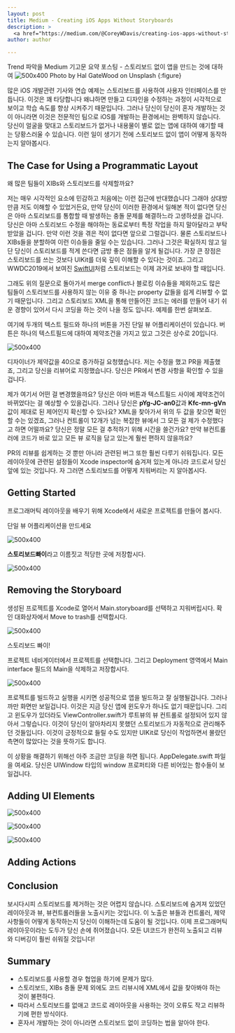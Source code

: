 ```yaml
---
layout: post
title: Medium - Creating iOS Apps Without Storyboards
description: >
  <a href="https://medium.com/@CoreyWDavis/creating-ios-apps-without-storyboards-42a63c50756f">원문 - Corey Davis</a>
author: author

---
```


Trend 파악을 Medium 기고문 요약 포스팅 - 스토리보드 없이 앱을 만드는 것에 대하여
![500x400](https://miro.medium.com/max/4800/0*K8rWnbOWCze7_QJ1)
Photo by Hal GateWood on Unsplash
{:figure}

많은 iOS 개발관련 기사와 연습 예제는 스토리보드를 사용하여 사용자 인터페이스를 만듭니다. 이것은 꽤 타당합니다 왜냐하면 만들고 디자인을 수정하는 과정이 시각적으로 보이고 학습 속도를 향상 시켜주기 때문입니다. 그러나 당신이 당신이 혼자 개발하는 것이 아니라면 이것은 전문적인 팀으로 iOS를 개발하는 환경에서는 완벽하지 않습니다. 당신이 얼굴을 맞대고 스토리보드가 없거나 내용물이 별로 없는 앱에 대하여 얘기할 때는 당황스러울 수 있습니다. 이런 일이 생기기 전에 스토리보드 없이 앱이 어떻게 동작하는지 알아봅시다.

## The Case for Using a Programmatic Layout
왜 많은 팀들이 XIBs와 스토리보드를 삭제할까요?

저는 매우 시각적인 요소에 민감하고 처음에는 이런 접근에 반대했습니다 그래야 상대방만큼 저도 이해할 수 있었거든요, 만약 당신이 이러한 환경에서 일해본 적이 없다면 당신은 아마 스토리보드를 통합할 때 발생하는 충돌 문제를 해결하느라 고생하셨을 겁니다. 당신은 아마 스토리보드 수정을 해야하는 동료로부터 특정 작업을 하지 말아달라고 부탁받았을 겁니다. 만약 이런 것을 겪은 적이 없다면 앞으로 그럴겁니다. 물론 스토리보드나 XIBs들을 분할하여 이런 이슈들을 줄일 수는 있습니다. 그러나 그것은 확실하지 않고 일단 당신이 스토리보드를 적게 쓴다면 금방 좋은 점들을 알게 될겁니다. 가장 큰 장점은 스토리보드를 쓰는 것보다 UIKit를 더욱 깊이 이해할 수 있다는 것이죠. 그리고 WWDC2019에서 보여진 <a href=" https://developer.apple.com/xcode/swiftui/?source=post_page---------------------------">SwiftUI</a>처럼 스토리보드는 이제 과거로 보내야 할 때입니다.

그래도 위의 질문으로 돌아가서 merge conflict나 블로킹 이슈들을 제외하고도 많은 팀들이 스토리보드를 사용하지 않는 이유 중 하나는 property 값들을 쉽게 리뷰할 수 없기 때문입니다. 그리고 스토리보드 XML을 통해 만들어진 코드는 에러를 만들어 내기 쉬운 경향이 있어서 다시 코딩을 하는 것이 나을 정도 입니다. 예제를 한번 살펴보죠.

여기에 두개의 텍스트 필드와 하나의 버튼을 가진 단일 뷰 어플리케이션이 있습니다. 버튼은 하나의 텍스트필드에 대하여 제약조건을 가지고 있고 그것은 상수로 20입니다.

![500x400](https://miro.medium.com/max/1188/1*DhFcaJAiLLfLSS5O3EkEPQ.png)

디자이너가 제약값을 40으로 증가하길 요청했습니다. 저는 수정을 했고 PR을 제출했죠, 그리고 당신을 리뷰어로 지정했습니다. 당신은 PR에서 변경 사항을 확인할 수 있을겁니다.

제가 여기서 어떤 걸 변경했을까요? 당신은 아마 버튼과 텍스트필드 사이에 제약조건이 바뀌었다는 걸 예상할 수 있을겁니다. 그러나 당신은 <b>pYg-JC-an0</b>값과 <b>Kfc-mn-gVn</b>값이 제대로 된 제어인지 확신할 수 있나요? XML을 찾아가서 위의 두 값을 찾으면 확인할 수는 있겠죠, 그러나 컨트롤이 12개가 넘는 복잡한 뷰에서 그 모든 걸 제가 수정했다고 하면 어떨까요? 당신은 정말 모든 걸 추적하기 위해 시간을 쓸건가요? 만약 뷰컨트롤러에 코드가 바로 있고 모든 뷰 로직을 담고 있는게 훨씬 편하지 않을까요?

PR의 리뷰를 쉽게하는 것 뿐만 아니라 관련된 버그 또한 훨씬 다루기 쉬워집니다. 모든 레이아웃에 관련된 설정들이 Xcode inspector에 숨겨져 있는게 아니라 코드로서 당신 앞에 있는 것입니다. 자 그러면 스토리보드를 어떻게 치워버리는 지 알아봅시다.

## Getting Started
프로그래머틱 레이아웃을 배우기 위해 Xcode에서 새로운 프로젝트를 만들어 봅시다.

단일 뷰 어플리케이션을 만드세요


![500x400](https://miro.medium.com/max/1400/1*IyNHJn7Qh9vHhBFseak6ew.png)

<b>스토리보드빠이</b>라고 이름짓고 적당한 곳에 저장합시다.

![500x400](https://miro.medium.com/max/1400/1*jyzovSoBjBMn_BKH8Wsvuw.png)

## Removing the Storyboard

생성된 프로젝트를 Xcode로 열어서 Main.storyboard를 선택하고 지워버립시다. 확인 대화상자에서 Move to trash를 선택합시다.

![500x400](https://miro.medium.com/max/1400/1*jqTGnQXSz8JEpHB--kU9nQ.png)

스토리보드 빠이!

프로젝트 네비게이터에서 프로젝트를 선택합니다. 그리고 Deployment 영역에서 Main interface 필드의 Main을 삭제하고 저장합시다.

![500x400](https://miro.medium.com/max/1400/1*fHCVF3Y7ryMCreD1cIa_FA.png)

프로젝트를 빌드하고 실행을 시키면 성공적으로 앱을 빌드하고 잘 실행될겁니다. 그러나 까만 화면만 보일겁니다. 이것은 지금 당신 앱에 윈도우가 하나도 없기 때문입니다. 그리고 윈도우가 있더라도 ViewController.swift가 루트뷰의 뷰 컨트롤로 설정되어 있지 않아서 그렇습니다. 이것이 당신이 알아차리지 못했던 스토리보드가 자동적으로 관리해주던 것들입니다. 이것이 긍정적으로 들릴 수도 있지만 UIKit로 당신이 작업하면서 몰랐던 측면이 많았다는 것을 뜻하기도 합니다.

이 상황을 해결하기 위해선 아주 조금만 코딩을 하면 됩니다. AppDelegate.swift 파일을 여세요. 당신은 UIWindow 타입의 window 프로퍼티와 다른 비어있는 함수들이 보일겁니다.

## Adding UI Elements

![500x400](https://miro.medium.com/max/1000/1*IpmNuPVuhrPwjPH-BpNrHQ.png)

![500x400](https://miro.medium.com/max/1000/1*RSkGfAVCB2AS_-YE5tyOhQ.png)

![500x400](https://miro.medium.com/max/1040/1*_rjNFzVMSAsUk8BwcHSw1w.png)

## Adding Actions

## Conclusion
보시다시피 스토리보드를 제거하는 것은 어렵지 않습니다. 스토리보드에 숨겨져 있었던 레이아웃과 뷰, 뷰컨트롤러들을 노출시키는 것입니다. 이 노출은 뷰들과 컨트롤러, 제약사항들이 어떻게 동작하는지 당신이 이해하는데 도움이 될 것입니다. 이제 프로그래머틱 레이아웃이라는 도두가 당신 손에 쥐어졌습니다. 모든 UI코드가 완전히 노출되고 리뷰와 디버깅이 훨씬 쉬워질 것입니다!

## Summary
* 스토리보드를 사용할 경우 협업을 하기에 문제가 많다.
* 스토리보드, XIBs 충돌 문제 외에도 코드 리뷰시에 XML에서 값을 찾아봐야 하는 것이 불편하다.
* 따라서 스토리보드를 없애고 코드로 레이아웃을 사용하는 것이 오류도 작고 리뷰하기에 편한 방식이다.
* 혼자서 개발하는 것이 아니라면 스토리보드 없이 코딩하는 법을 알아야 한다.
